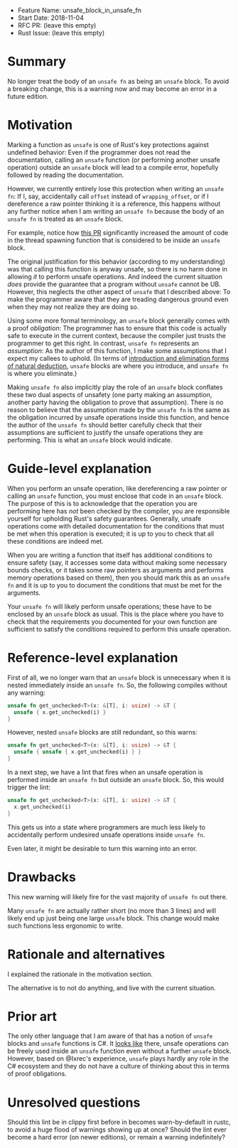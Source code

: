 - Feature Name: unsafe_block_in_unsafe_fn
- Start Date: 2018-11-04
- RFC PR: (leave this empty)
- Rust Issue: (leave this empty)

# Summary
[summary]: #summary

No longer treat the body of an `unsafe fn` as being an `unsafe` block.  To avoid
a breaking change, this is a warning now and may become an error in a future
edition.

# Motivation
[motivation]: #motivation

Marking a function as `unsafe` is one of Rust's key protections against
undefined behavior: Even if the programmer does not read the documentation,
calling an `unsafe` function (or performing another unsafe operation) outside an
`unsafe` block will lead to a compile error, hopefully followed by reading the
documentation.

However, we currently entirely lose this protection when writing an `unsafe fn`:
If I, say, accidentally call `offset` instead of `wrapping_offset`, or if I
dereference a raw pointer thinking it is a reference, this happens without any
further notice when I am writing an `unsafe fn` because the body of an `unsafe
fn` is treated as an `unsafe` block.

For example, notice how
[this PR](https://github.com/rust-lang/rust/pull/55043/files) significantly
increased the amount of code in the thread spawning function that is considered
to be inside an `unsafe` block.

The original justification for this behavior (according to my understanding) was
that calling this function is anyway unsafe, so there is no harm done in
allowing *it* to perform unsafe operations.  And indeed the current situation
*does* provide the guarantee that a program without `unsafe` cannot be UB.
However, this neglects the other aspect of `unsafe` that I described above: To
make the programmer aware that they are treading dangerous ground even when they
may not realize they are doing so.

Using some more formal terminology, an `unsafe` block generally comes with a
proof *obligation*: The programmer has to ensure that this code is actually safe
to execute in the current context, because the compiler just trusts the
programmer to get this right.  In contrast, `unsafe fn` represents an
*assumption*: As the author of this function, I make some assumptions that I
expect my callees to uphold.  (In terms of
[introduction and elimination forms of natural deduction](https://en.wikipedia.org/wiki/Natural_deduction#Introduction_and_elimination),
`unsafe` blocks are where you introduce, and `unsafe fn` is where you
eliminate.)

Making `unsafe fn` also implicitly play the role of an `unsafe` block conflates
these two dual aspects of unsafety (one party making an assumption, another
party having the obligation to prove that assumption).  There is no reason to
believe that the assumption made by the `unsafe fn` is the same as the
obligation incurred by unsafe operations inside this function, and hence the
author of the `unsafe fn` should better carefully check that their assumptions
are sufficient to justify the unsafe operations they are performing.  This is
what an `unsafe` block would indicate.

# Guide-level explanation
[guide-level-explanation]: #guide-level-explanation

When you perform an unsafe operation, like dereferencing a raw pointer or
calling an `unsafe` function, you must enclose that code in an `unsafe` block.
The purpose of this is to acknowledge that the operation you are performing here
has *not* been checked by the compiler, you are responsible yourself for
upholding Rust's safety guarantees.  Generally, unsafe operations come with
detailed documentation for the conditions that must be met when this operation
is executed; it is up to you to check that all these conditions are indeed met.

When you are writing a function that itself has additional conditions to ensure
safety (say, it accesses some data without making some necessary bounds checks,
or it takes some raw pointers as arguments and performs memory operations based
on them), then you should mark this as an `unsafe fn` and it is up to you to
document the conditions that must be met for the arguments.

Your `unsafe fn` will likely perform unsafe operations; these have to be
enclosed by an `unsafe` block as usual.  This is the place where you have to
check that the requirements you documented for your own function are sufficient
to satisfy the conditions required to perform this unsafe operation.

# Reference-level explanation
[reference-level-explanation]: #reference-level-explanation

First of all, we no longer warn that an `unsafe` block is unnecessary when it is
nested immediately inside an `unsafe fn`.  So, the following compiles without
any warning:

```rust
unsafe fn get_unchecked<T>(x: &[T], i: usize) -> &T {
  unsafe { x.get_unchecked(i) }
}
```

However, nested `unsafe` blocks are still redundant, so this warns:

```rust
unsafe fn get_unchecked<T>(x: &[T], i: usize) -> &T {
  unsafe { unsafe { x.get_unchecked(i) } }
}
```

In a next step, we have a lint that fires when an unsafe operation is performed
inside an `unsafe fn` but outside an `unsafe` block.  So, this would trigger the
lint:

```rust
unsafe fn get_unchecked<T>(x: &[T], i: usize) -> &T {
  x.get_unchecked(i)
}
```

This gets us into a state where programmers are much less likely to accidentally
perform undesired unsafe operations inside `unsafe fn`.

Even later, it might be desirable to turn this warning into an error.

# Drawbacks
[drawbacks]: #drawbacks

This new warning will likely fire for the vast majority of `unsafe fn` out there.

Many `unsafe fn` are actually rather short (no more than 3 lines) and will
likely end up just being one large `unsafe` block.  This change would make such
functions less ergonomic to write.

# Rationale and alternatives
[rationale-and-alternatives]: #rationale-and-alternatives

I explained the rationale in the motivation section.

The alternative is to not do anything, and live with the current situation.

# Prior art
[prior-art]: #prior-art

The only other language that I am aware of that has a notion of `unsafe` blocks
and `unsafe` functions is C#.  It
[looks like](https://docs.microsoft.com/en-us/dotnet/csharp/language-reference/keywords/unsafe)
there, unsafe operations can be freely used inside an `unsafe` function even
without a further `unsafe` block.  However, based on @Ixrec's experience,
`unsafe` plays hardly any role in the C# ecosystem and they do not have a
culture of thinking about this in terms of proof obligations.

# Unresolved questions
[unresolved-questions]: #unresolved-questions

Should this lint be in clippy first before in becomes warn-by-default in rustc,
to avoid a huge flood of warnings showing up at once?  Should the lint ever
become a hard error (on newer editions), or remain a warning indefinitely?
